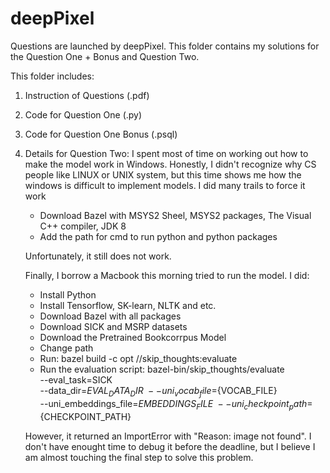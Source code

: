 # deepPixel
Questions are launched by deepPixel. This folder contains my solutions for the Question One + Bonus and Question Two.

This folder includes:

1. Instruction of Questions (.pdf)
2. Code for Question One (.py)
3. Code for Question One Bonus (.psql)
4. Details for Question Two: 
    I spent most of time on working out how to make the model work in Windows. Honestly, I didn't recognize why CS people like LINUX or UNIX system, but this time shows me how the windows is difficult to implement models. I did many trails to force it work
    
      - Download Bazel with MSYS2 Sheel, MSYS2 packages, The Visual C++ compiler, JDK 8
      - Add the path for cmd to run python and python packages
      
    Unfortunately, it still does not work.
    
    Finally, I borrow a Macbook this morning tried to run the model. I did:
    
      - Install Python
      - Install Tensorflow, SK-learn, NLTK and etc.
      - Download Bazel with all packages
      - Download SICK and MSRP datasets
      - Download the Pretrained Bookcorrpus Model
      - Change path
      - Run: bazel build -c opt //skip_thoughts:evaluate
      - Run the evaluation script:
        bazel-bin/skip_thoughts/evaluate \
        --eval_task=SICK \
        --data_dir=${EVAL_DATA_DIR} \
        --uni_vocab_file=${VOCAB_FILE} \
        --uni_embeddings_file=${EMBEDDINGS_FILE} \
        --uni_checkpoint_path=${CHECKPOINT_PATH}
        
      However, it returned an ImportError with "Reason: image not found". I don't have enought time to debug it before the deadline, but I believe I am almost touching the final step to solve this problem.
